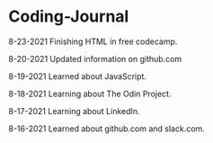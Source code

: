 # Coding-Journal
8-23-2021 Finishing HTML in free codecamp.

8-20-2021 Updated information on github.com

8-19-2021 Learned about JavaScript.

8-18-2021 Learning about The Odin Project.

8-17-2021 Learning about LinkedIn.

8-16-2021 Learned about github.com and slack.com.
